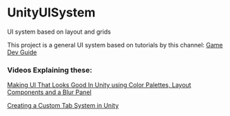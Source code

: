 # UnityUISystem
UI system based on layout and grids

This project is a general UI system based on tutorials by this channel:
[Game Dev Guide](https://www.youtube.com/channel/UCR35rzd4LLomtQout93gi0w)

### Videos Explaining these:
[Making UI That Looks Good In Unity using Color Palettes, Layout Components and a Blur Panel](https://www.youtube.com/watch?v=HwdweCX5aMI&t=711s&ab_channel=GameDevGuide)

[Creating a Custom Tab System in Unity](https://www.youtube.com/watch?v=211t6r12XPQ&ab_channel=GameDevGuide)


